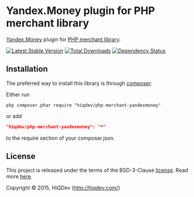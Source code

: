 Yandex.Money plugin for PHP merchant library
============================================

[Yandex.Money](https://money.yandex.ru/) plugin for [PHP merchant library](https://github.com/hiqdev/php-merchant).

[![Latest Stable Version](https://poser.pugx.org/hiqdev/php-merchant-yandexmoney/v/stable)](//packagist.org/packages/hiqdev/php-merchant-yandexmoney)
[![Total Downloads](https://poser.pugx.org/hiqdev/php-merchant-yandexmoney/downloads)](//packagist.org/packages/hiqdev/php-merchant-yandexmoney)
[![Dependency Status](https://www.versioneye.com/php/hiqdev:php-merchant-yandexmoney/dev-master/badge.svg)](https://www.versioneye.com/php/hiqdev:php-merchant-yandexmoney/dev-master)

## Installation

The preferred way to install this library is through [composer](http://getcomposer.org/download/).

Either run

```
php composer.phar require "hiqdev/php-merchant-yandexmoney"
```

or add

```json
"hiqdev/php-merchant-yandexmoney": "*"
```

to the require section of your composer.json.

## License

This project is released under the terms of the BSD-3-Clause [license](https://github.com/hiqdev/php-merchant-yandexmoney/blob/master/LICENSE).
Read more [here](http://choosealicense.com/licenses/bsd-3-clause).

Copyright © 2015, HiQDev (http://hiqdev.com/)
